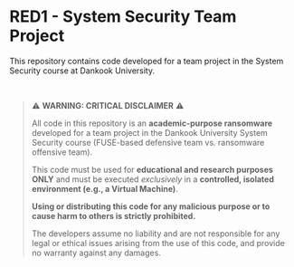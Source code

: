 # RED1 - System Security Team Project

This repository contains code developed for a team project in the System Security course at Dankook University.

<br>

> ⚠️ **WARNING: CRITICAL DISCLAIMER** ⚠️
>
> All code in this repository is an **academic-purpose ransomware** developed for a team project in the Dankook University System Security course (FUSE-based defensive team vs. ransomware offensive team).
>
> This code must be used for **educational and research purposes ONLY** and must be executed *exclusively* in a **controlled, isolated environment (e.g., a Virtual Machine)**.
>
> **Using or distributing this code for any malicious purpose or to cause harm to others is strictly prohibited.**
>
> The developers assume no liability and are not responsible for any legal or ethical issues arising from the use of this code, and provide no warranty against any damages.